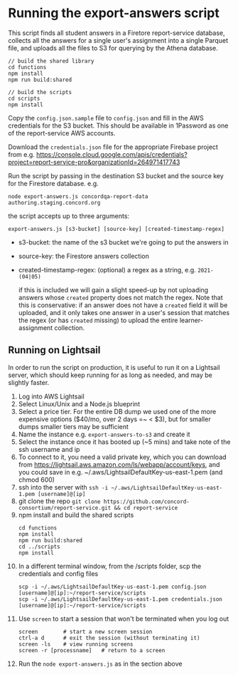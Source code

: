 # Running the export-answers script

This script finds all student answers in a Firetore report-service database, collects all the answers for a single
user's assignment into a single Parquet file, and uploads all the files to S3 for querying by the Athena database.

```
// build the shared library
cd functions
npm install
npm run build:shared

// build the scripts
cd scripts
npm install
```

Copy the `config.json.sample` file to `config.json` and fill in the AWS credentials for the S3 bucket. This should
be available in 1Password as one of the report-service AWS accounts.

Download the `credentials.json` file for the appropriate Firebase project from e.g.
https://console.cloud.google.com/apis/credentials?project=report-service-pro&organizationId=264971417743

Run the script by passing in the destination S3 bucket and the source key for the Firestore database. e.g.

```
node export-answers.js concordqa-report-data authoring.staging.concord.org
```

the script accepts up to three arguments:

```
export-answers.js [s3-bucket] [source-key] [created-timestamp-regex]
```

* s3-bucket: the name of the s3 bucket we're going to put the answers in
* source-key: the Firestore answers collection
* created-timestamp-regex: (optional) a regex as a string, e.g. `2021-(04|05)`

  if this is included we will gain a slight speed-up by not uploading answers whose `created` property does not match
  the regex. Note that this is conservative: if an answer does not have a `created` field it will be uploaded, and it
  only takes one answer in a user's session that matches the regex (or has `created` missing) to upload the entire
  learner-assignment collection.

## Running on Lightsail

In order to run the script on production, it is useful to run it on a Lightsail server, which should keep running for as long as needed, and may be slightly faster.

1. Log into AWS Lightsail
2. Select Linux/Unix and a Node.js blueprint
3. Select a price tier. For the entire DB dump we used one of the more expensive options ($40/mo, over 2 days =~ < $3), but for smaller dumps smaller tiers may be sufficient
4. Name the instance e.g. `export-answers-to-s3` and create it
5. Select the instance once it has booted up (~5 mins) and take note of the ssh username and ip
6. To connect to it, you need a valid private key, which you can download from https://lightsail.aws.amazon.com/ls/webapp/account/keys, and you could save in e.g. ~/.aws/LightsailDefaultKey-us-east-1.pem (and chmod 600)
7. ssh into the server with `ssh -i ~/.aws/LightsailDefaultKey-us-east-1.pem [username]@[ip]`
8. git clone the repo `git clone https://github.com/concord-consortium/report-service.git && cd report-service`
9. npm install and build the shared scripts
    ```
    cd functions
    npm install
    npm run build:shared
    cd ../scripts
    npm install
   ```
10. In a different terminal window, from the /scripts folder, scp the credentials and config files
    ```
    scp -i ~/.aws/LightsailDefaultKey-us-east-1.pem config.json [username]@[ip]:~/report-service/scripts
    scp -i ~/.aws/LightsailDefaultKey-us-east-1.pem credentials.json [username]@[ip]:~/report-service/scripts
    ```
11. Use `screen` to start a session that won't be terminated when you log out
    ```
    screen        # start a new screen session
    ctrl-a d      # exit the session (without terminating it)
    screen -ls    # view running screens
    screen -r [processname]   # return to a screen
    ```
12. Run the `node export-answers.js` as in the section above
